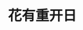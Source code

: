 ---
# https://vitepress.dev/reference/default-theme-home-page
layout: home
#navbar: false
title: 花有重开日

hero:
  name: "Personal Knowledge Repository"
  text: "Baizer"
  tagline: "个人知识库"
  image:
    src: /peach-blossom.svg
#    src: /lotus.svg
#    alt: Baizer
  actions:
#    - theme: brand
#      text: Essay
#      link: /01-Essay/
#    - theme: alt
#      text: TechnicalArticles
#      link: /00-TechnicalFile/
#    - theme: alt
#      text: Other
#      link: /02-Other/
    - theme: alt
      text: baizer.dev@cloud.com
      link: 

features:
  - title: Essay
    link: /01-Essay/
#    icon:
#     src: /file.svg
#    linkText: 随笔、疑难杂症
    details: 随笔、疑难杂症
  - title: TechnicalArticles
    link: /00-TechnicalFile/
    details: 技术文章、系列知识、业务场景解决方案
  - title: Other
    link: /02-Other/
    details: 英语学习笔记、生活笔记
---